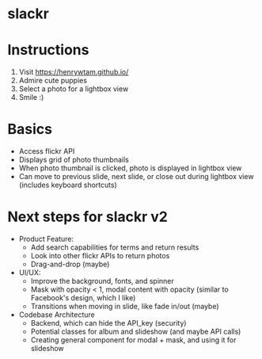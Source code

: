 # slackr

# Instructions
1. Visit https://henrywtam.github.io/
2. Admire cute puppies
3. Select a photo for a lightbox view
4. Smile :)

# Basics
- Access flickr API
- Displays grid of photo thumbnails
- When photo thumbnail is clicked, photo is displayed in lightbox view
- Can move to previous slide, next slide, or close out during lightbox view (includes keyboard shortcuts)

# Next steps for slackr v2
- Product Feature: 
  - Add search capabilities for terms and return results
  - Look into other flickr APIs to return photos
  - Drag-and-drop (maybe)
- UI/UX:
  - Improve the background, fonts, and spinner
  - Mask with opacity < 1, modal content with opacity (similar to Facebook's design, which I like)
  - Transitions when moving in slide, like fade in/out (maybe)
- Codebase Architecture
  - Backend, which can hide the API_key (security)
  - Potential classes for album and slideshow (and maybe API calls)
  - Creating general component for modal + mask, and using it for slideshow